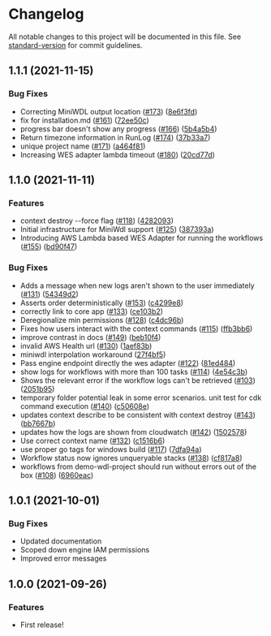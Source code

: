 # Changelog

All notable changes to this project will be documented in this file. See [standard-version](https://github.com/conventional-changelog/standard-version) for commit guidelines.

## 1.1.1 (2021-11-15)


### Bug Fixes

* Correcting MiniWDL output location  ([#173](https://github.com/aws/amazon-genomics-cli/issues/173)) ([8e6f3fd](https://github.com/aws/amazon-genomics-cli/commit/8e6f3fda595531f0733b1d061cb84c05ed635923))
* fix for installation.md ([#161](https://github.com/aws/amazon-genomics-cli/issues/161)) ([72ee50c](https://github.com/aws/amazon-genomics-cli/commit/72ee50c9e9786f23e937a62e8e22a13f7aa909d5))
* progress bar doesn't show any progress ([#166](https://github.com/aws/amazon-genomics-cli/issues/166)) ([5b4a5b4](https://github.com/aws/amazon-genomics-cli/commit/5b4a5b4c81cf4ef99d82a146b378c66936ff7be4))
* Return timezone information in RunLog ([#174](https://github.com/aws/amazon-genomics-cli/issues/174)) ([37b33a7](https://github.com/aws/amazon-genomics-cli/commit/37b33a753d96010a581588c8734d482163ad1161))
* unique project name ([#171](https://github.com/aws/amazon-genomics-cli/issues/171)) ([a464f81](https://github.com/aws/amazon-genomics-cli/commit/a464f81d86575f1f3c0c95b1161f0474681537ac))
* Increasing WES adapter lambda timeout ([#180](https://github.com/aws/amazon-genomics-cli/issues/180)) ([20cd77d](https://github.com/aws/amazon-genomics-cli/commit/20cd77dac1def4414f0159509caa8dfe853d62bb))

## 1.1.0 (2021-11-11)


### Features

* context destroy --force flag ([#118](https://github.com/aws/amazon-genomics-cli/issues/118)) ([4282093](https://github.com/aws/amazon-genomics-cli/commit/428209311aa247c999816348a972737739b1189f))
* Initial infrastructure for MiniWdl support ([#125](https://github.com/aws/amazon-genomics-cli/issues/125)) ([387393a](https://github.com/aws/amazon-genomics-cli/commit/387393a64593d08ec2016a69382f7d64de37914e))
* Introducing AWS Lambda based WES Adapter for running the workflows ([#155](https://github.com/aws/amazon-genomics-cli/issues/155)) ([bd90f47](https://github.com/aws/amazon-genomics-cli/commit/bd90f47b94ede34c31ea109221225ff3cd65d200))


### Bug Fixes

* Adds a message when new logs aren't shown to the user immediately ([#131](https://github.com/aws/amazon-genomics-cli/issues/131)) ([54349d2](https://github.com/aws/amazon-genomics-cli/commit/54349d2858a837da26e6479c409e4a8445055562))
* Asserts order deterministically ([#153](https://github.com/aws/amazon-genomics-cli/issues/153)) ([c4299e8](https://github.com/aws/amazon-genomics-cli/commit/c4299e86e499edeb4695152f558a88e82bcf2da3))
* correctly link to core app ([#133](https://github.com/aws/amazon-genomics-cli/issues/133)) ([ce103b2](https://github.com/aws/amazon-genomics-cli/commit/ce103b202d50c7a8a40e6d94daca0c4dd5141da7))
* Deregionalize min permissions ([#128](https://github.com/aws/amazon-genomics-cli/issues/128)) ([c4dc96b](https://github.com/aws/amazon-genomics-cli/commit/c4dc96b1641431ed7c20fad348e7d87d2156a4b8))
* Fixes how users interact with the context commands ([#115](https://github.com/aws/amazon-genomics-cli/issues/115)) ([ffb3bb6](https://github.com/aws/amazon-genomics-cli/commit/ffb3bb6fdffeabd09a33288086c5442aa5e14c60))
* improve contrast in docs ([#149](https://github.com/aws/amazon-genomics-cli/issues/149)) ([beb10f4](https://github.com/aws/amazon-genomics-cli/commit/beb10f4b02f9533da13ce0b3579ae2fd55a337aa))
* invalid AWS Health url ([#130](https://github.com/aws/amazon-genomics-cli/issues/130)) ([1aef83b](https://github.com/aws/amazon-genomics-cli/commit/1aef83b682ba276ae5d8720ccaffc97a66bb34cb))
* miniwdl interpolation workaround ([27f4bf5](https://github.com/aws/amazon-genomics-cli/commit/27f4bf571712c6509e6352f4459e452fdd6a1cb1))
* Pass engine endpoint directly the wes adapter ([#122](https://github.com/aws/amazon-genomics-cli/issues/122)) ([81ed484](https://github.com/aws/amazon-genomics-cli/commit/81ed484a94ce195259315826377ece0443b582e1))
* show logs for workflows with more than 100 tasks ([#114](https://github.com/aws/amazon-genomics-cli/issues/114)) ([4e54c3b](https://github.com/aws/amazon-genomics-cli/commit/4e54c3bae5ad8242fb1af0ab171aeb4c5b818923))
* Shows the relevant error if the workflow logs can't be retrieved ([#103](https://github.com/aws/amazon-genomics-cli/issues/103)) ([2051b95](https://github.com/aws/amazon-genomics-cli/commit/2051b9542d07c5f999bd149e2a9f65aefaccba00))
* temporary folder potential leak in some error scenarios. unit test for cdk command execution ([#140](https://github.com/aws/amazon-genomics-cli/issues/140)) ([c50608e](https://github.com/aws/amazon-genomics-cli/commit/c50608e594b528a7bddd33b678da984feabc50b4))
* updates context describe to be consistent with context destroy ([#143](https://github.com/aws/amazon-genomics-cli/issues/143)) ([bb7667b](https://github.com/aws/amazon-genomics-cli/commit/bb7667b44027b3374b8011da11418d6ee0054b79))
* updates how the logs are shown from cloudwatch ([#142](https://github.com/aws/amazon-genomics-cli/issues/142)) ([1502578](https://github.com/aws/amazon-genomics-cli/commit/1502578415c7db4c5a633982301a887bcd393514))
* Use correct context name ([#132](https://github.com/aws/amazon-genomics-cli/issues/132)) ([c1516b6](https://github.com/aws/amazon-genomics-cli/commit/c1516b60b5706d06b30d7516a3aa1d80efd216af))
* use proper go tags for windows build ([#117](https://github.com/aws/amazon-genomics-cli/issues/117)) ([7dfa94a](https://github.com/aws/amazon-genomics-cli/commit/7dfa94a775fdba5193c99d0c697c8013a52a23ce))
* Workflow status now ignores unqueryable stacks ([#138](https://github.com/aws/amazon-genomics-cli/issues/138)) ([cf817a8](https://github.com/aws/amazon-genomics-cli/commit/cf817a882de2160d8e333c17d4eb28508cd886e1))
* workflows from demo-wdl-project should run without errors out of the box ([#108](https://github.com/aws/amazon-genomics-cli/issues/108)) ([6960eac](https://github.com/aws/amazon-genomics-cli/commit/6960eacf236e744d3c5658c5557061ab9cd3d468))

## 1.0.1 (2021-10-01)

### Bug Fixes

* Updated documentation
* Scoped down engine IAM permissions
* Improved error messages

## 1.0.0 (2021-09-26)

### Features

* First release!
